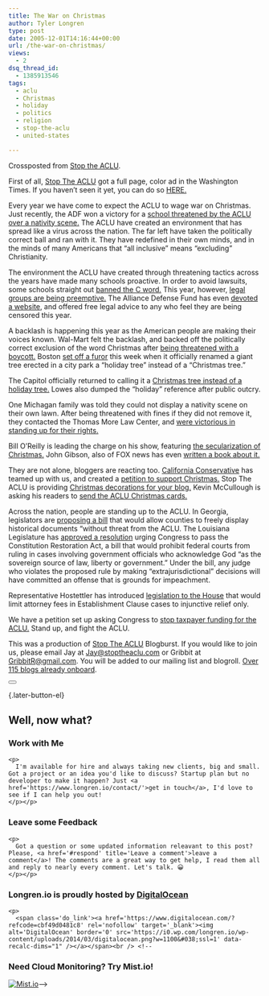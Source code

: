 ```yaml
---
title: The War on Christmas
author: Tyler Longren
type: post
date: 2005-12-01T14:16:44+00:00
url: /the-war-on-christmas/
views:
  - 2
dsq_thread_id:
  - 1385913546
tags:
  - aclu
  - Christmas
  - holiday
  - politics
  - religion
  - stop-the-aclu
  - united-states

---
```

Crossposted from [Stop the ACLU][1].

First of all, [Stop The ACLU][2] got a full page, color ad in the Washington Times. If you haven&#8217;t seen it yet, you can do so [HERE.][3]  
<!--adsense-->

  
Every year we have come to expect the ACLU to wage war on Christmas. Just recently, the ADF won a victory for a [school threatened by the ACLU over a nativity scene.][4] The ACLU have created an environment that has spread like a virus across the nation. The far left have taken the politically correct ball and ran with it. They have redefined in their own minds, and in the minds of many Americans that &#8220;all inclusive&#8221; means &#8220;excluding&#8221; Christianity.

The environment the ACLU have created through threatening tactics across the years have made many schools proactive. In order to avoid lawsuits, some schools straight out [banned the C word.][5] This year, however, [legal groups are being preemptive.][6] The Alliance Defense Fund has even [devoted a website][7], and offered free legal advice to any who feel they are being censored this year. 

A backlash is happening this year as the American people are making their voices known. Wal-Mart felt the backlash, and backed off the politically correct exclusion of the word Christmas after [being threatened with a boycott.][8] Boston [set off a furor][9] this week when it officially renamed a giant tree erected in a city park a &#8220;holiday tree&#8221; instead of a &#8220;Christmas tree.&#8221;  
<!--adsense-->

  
The Capitol officially returned to calling it a [Christmas tree instead of a holiday tree.][10] Lowes also dumped the &#8220;holiday&#8221; reference after public outcry. 

One Michagan family was told they could not display a nativity scene on their own lawn. After being threatened with fines if they did not remove it, they contacted the Thomas More Law Center, and [were victorious in standing up for their rights.][11]

Bill O&#8217;Reilly is leading the charge on his show, featuring [the secularization of Christmas.][12] John Gibson, also of FOX news has even [written a book about it.][13] 

They are not alone, bloggers are reacting too. [California Conservative][14] has teamed up with us, and created a [petition to support Christmas.][15] Stop The ACLU is providing [Christmas decorations for your blog.][16] Kevin McCullough is asking his readers to [send the ACLU Christmas cards.][17]

Across the nation, people are standing up to the ACLU. In Georgia, legislators are [proposing a bill][18] that would allow counties to freely display historical documents &#8220;without threat from the ACLU. The Louisiana Legislature has [approved a resolution][19] urging Congress to pass the Constitution Restoration Act, a bill that would prohibit federal courts from ruling in cases involving government officials who acknowledge God &#8220;as the sovereign source of law, liberty or government.&#8221; Under the bill, any judge who violates the proposed rule by making &#8220;extrajurisdictional&#8221; decisions will have committed an offense that is grounds for impeachment. 

Representative Hostettler has introduced [legislation to the House][20] that would limit attorney fees in Establishment Clause cases to injunctive relief only.

We have a petition set up asking Congress to [stop taxpayer funding for the ACLU.][21] Stand up, and fight the ACLU.  
<!--adsense-->

  
This was a production of [Stop The ACLU][2] Blogburst. If you would like to join us, please email Jay at <Jay@stoptheaclu.com> <span style="text-decoration: underline;"></span>or Gribbit at <GribbitR@gmail.com>. You will be added to our mailing list and blogroll. [Over 115 blogs already onboard][22]. 

<div class="wpulike wpulike-default " >
  <div class="wp_ulike_general_class wp_ulike_is_not_liked">
    <button type="button"
					aria-label="Like Button"
					data-ulike-id="2107"
					data-ulike-nonce="0e226cb44b"
					data-ulike-type="likeThis"
					data-ulike-template="wpulike-default"
					data-ulike-display-likers="0"
					data-ulike-disable-pophover="0"
					class="wp_ulike_btn wp_ulike_put_image wp_likethis_2107"></button><span class="count-box"></span>
  </div>
</div>

[][23]{.later-button-el}

<div class='what-next'>
  <h2>
    Well, now what?
  </h2>
  
  <div class='hire'>
    <h3>
      Work with Me
    </h3>
    
    <p>
      I'm available for hire and always taking new clients, big and small. Got a project or an idea you'd like to discuss? Startup plan but no developer to make it happen? Just <a href='https://www.longren.io/contact/'>get in touch</a>, I'd love to see if I can help you out!
    </p></p>
  </div>
  
  <div class='hire'>
    <h3>
      Leave some Feedback
    </h3>
    
    <p>
      Got a question or some updated information releavant to this post? Please, <a href='#respond' title='Leave a comment'>leave a comment</a>! The comments are a great way to get help, I read them all and reply to nearly every comment. Let's talk. 😀
    </p></p>
  </div>
  
  <div class='now-what-bottom-ad'>
    <h3>
      Longren.io is proudly hosted by <a href='https://www.digitalocean.com/?refcode=cbf49d0481c8'>DigitalOcean</a>
    </h3>
    
    <p>
      <span class='do_link'><a href='https://www.digitalocean.com/?refcode=cbf49d0481c8' rel='nofollow' target='_blank'><img alt='DigitalOcean' border='0' src='https://i0.wp.com/longren.io/wp-content/uploads/2014/03/digitalocean.png?w=1100&#038;ssl=1' data-recalc-dims="1" /></a></span><br /> <!--

<h3>Need Cloud Monitoring? Try Mist.io!</h3>

<span class='do_link'><a href='http://mist.io/?ref=tyler' rel='nofollow' target='_blank'><img alt='Mist.io' border='0' src='https://i0.wp.com/longren.io/wp-content/uploads/2014/04/mistio.jpg?w=1100&#038;ssl=1' data-recalc-dims="1"></a></span>--></div> </div>

 [1]: http://stoptheaclu.com/archives/2005/12/01/the-war-on-christmas/
 [2]: http://www.stoptheaclu.com
 [3]: http://stoptheaclu.com/archives/2005/11/29/stop-the-aclus-washington-times-ad/
 [4]: http://stoptheaclu.com/archives/2005/07/08/christmas-in-july/
 [5]: http://stoptheaclu.com/archives/2005/11/30/another-school-censoring-christmas/
 [6]: http://stoptheaclu.com/archives/2005/11/04/early-christmas-presents/
 [7]: http://www.saychristmas.org/main/default.aspx
 [8]: http://stoptheaclu.com/archives/2005/11/10/walmart-facing-boycott-over-banning-christmas/
 [9]: http://stoptheaclu.com/archives/2005/11/26/the-holiday-tree/
 [10]: http://stoptheaclu.com/archives/2005/11/29/capitol-holiday-tree-once-again-called-christmas-tree/
 [11]: http://stoptheaclu.com/archives/2005/11/30/michigan-family-get-away-with-the-manger/
 [12]: http://stoptheaclu.com/archives/2005/11/30/billchristmaslow/
 [13]: http://stoptheaclu.com/archives/2005/11/24/christmas-under-attack/
 [14]: http://www.californiaconservative.com
 [15]: http://stoptheaclu.com/archives/2005/11/30/support-christmas-sign-the-petition/
 [16]: http://stoptheaclu.com/archives/2005/10/27/operation-nativity
 [17]: http://muscleheadrevolution.com/
 [18]: http://stoptheaclu.com/archives/2005/11/28/bill-proposes-to-allow-ten-commandments-display-in-public/
 [19]: http://stoptheaclu.com/archives/2005/11/30/louisiana-legislature-could-be-the-aclus-worst-nightmare/
 [20]: http://stoptheaclu.com/archives/2005/06/01/public-expression-of-religion-act-of-2005-introduced-in-house/
 [21]: http://www.ipetitions.com/campaigns/ACLU/
 [22]: http://stoptheaclu.com/archives/2005/02/14/stop-the-aclu-blogburst-team
 [23]: #
